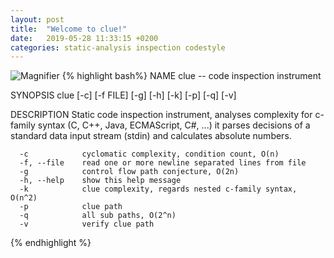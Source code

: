 ```yaml
---
layout: post
title:  "Welcome to clue!"
date:   2019-05-28 11:33:15 +0200
categories: static-analysis inspection codestyle
---
```

![Magnifier](https://raw.githubusercontent.com/jbloemendal/clue/gh-pages/tango_system_search.gif)
{% highlight bash%}
NAME
      clue -- code inspection instrument

SYNOPSIS
      clue [-c] [-f FILE] [-g] [-h] [-k] [-p] [-q] [-v]

DESCRIPTION
      Static code inspection instrument, analyses complexity for c-family syntax (C, C++, Java, ECMAScript, C#, ...)
      it parses decisions of a standard data input stream (stdin) and calculates absolute numbers.

      -c            cyclomatic complexity, condition count, O(n)
      -f, --file    read one or more newline separated lines from file
      -g            control flow path conjecture, O(2n)
      -h, --help    show this help message
      -k            clue complexity, regards nested c-family syntax, O(n^2)
      -p            clue path
      -q            all sub paths, O(2^n)
      -v            verify clue path
{% endhighlight %}
